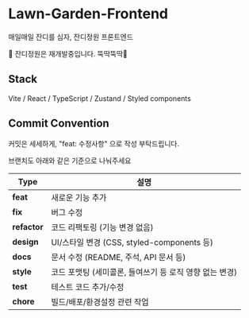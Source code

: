 # Lawn-Garden-Frontend
매일매일 잔디를 심자, 잔디정원 프론트엔드

🚧 잔디정원은 재개발중입니다. 뚝딱뚝딱🚧

## Stack
Vite / React / TypeScript / Zustand / Styled components

## Commit Convention
커밋은 세세하게, "feat: 수정사항" 으로 작성 부탁드립니다.

브랜치도 아래와 같은 기준으로 나눠주세요

| Type       | 설명 |
|------------|------------------------------------------------------|
| **feat**   | 새로운 기능 추가 |
| **fix**    | 버그 수정 |
| **refactor** | 코드 리팩토링 (기능 변경 없음) |
| **design** | UI/스타일 변경 (CSS, styled-components 등) |
| **docs**   | 문서 수정 (README, 주석, API 문서 등) |
| **style**  | 코드 포맷팅 (세미콜론, 들여쓰기 등 로직 영향 없는 변경) |
| **test**   | 테스트 코드 추가/수정 |
| **chore**  | 빌드/배포/환경설정 관련 작업 |
